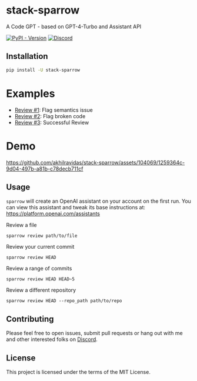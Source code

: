 # stack-sparrow
A Code GPT - based on GPT-4-Turbo and Assistant API

[![PyPI - Version](https://img.shields.io/pypi/v/stack-sparrow)](https://pypi.org/project/stack-sparrow/)
[![Discord](https://img.shields.io/badge/Discord-%235865F2.svg?style=flat&logo=discord&logoColor=white)](https://discord.gg/ZNvjdwrg)

## Installation
```bash
pip install -U stack-sparrow
```

# Examples

- [Review #1](https://mod0.ai/stack-sparrow/review-semantics): Flag semantics issue
- [Review #2](https://mod0.ai/stack-sparrow/review-basic-issues): Flag broken code
- [Review #3](https://mod0.ai/stack-sparrow/review-basic-issues): Successful Review

# Demo



https://github.com/akhilravidas/stack-sparrow/assets/104069/1259364c-9d04-497b-a81b-c78decb711cf




## Usage

`sparrow` will create an OpenAI assistant on your account on the first run. You can view this assistant and tweak its base instructions at: https://platform.openai.com/assistants

Review a file

```
sparrow review path/to/file
```

Review your current commit

```
sparrow review HEAD
```

Review a range of commits

```
sparrow review HEAD HEAD~5
```

Review a different repository

```
sparrow review HEAD --repo_path path/to/repo
```

## Contributing

Please feel free to open issues, submit pull requests or hang out with me and other interested folks on [Discord](https://discord.gg/ZNvjdwrg).

## License

This project is licensed under the terms of the MIT License.

